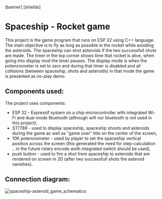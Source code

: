 \[banner\]
\[shields\]

# Spaceship - Rocket game

This project is the game program that runs on ESP 32 using C++ language. The main objective is to fly as long as possible in the rocket while avoiding the asteroids. The spaceship can shot asteroids if the two successfull shots are made. The timer in the top corner shows time that rocket is alive, when going into display mod the timer pauses. The display mode is when the potenciometer is set to zero and during that timer is disabled and all collisions (between spaceship, shots and asteroids) in that mode the game is presented as no-play demo.

## Components used:

The project uses components:

- ESP 32 - Espressif system on a chip microcontroller with integrated Wi-Fi and dual-mode Bluetooth (although wifi nor bluetooth is not used in this project),
- ST7789 - used to display spaceship, spaceship shoots and asteroids during the game as well as "game over" title on the center of the screen,
- 10K potenciometer - used by player to set the spaceship vertical position across the screen (this generated the need for step-calculation .. in the future rotary encode woth integrated switch should be used),
- push button - used to fire a shot from spaceship to asteroids that are rendered on screen in 2D (after two successfull shots the asteroid vanishes).

## Connection diagram:

![spaceship-asteroid_game_schematics](https://github.com/RobertNeat/Rocket-Asteroid_game/assets/47086490/e857b775-0576-4189-97ab-4fe4e82d8d64)
